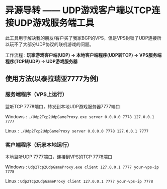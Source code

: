﻿# 异源导转 —— UDP游戏客户端以TCP连接UDP游戏服务端工具
此工具用于解决我的朋友/客户买了我家BGP的VPS，但是VPS封锁了UDP连接所以玩不了大部分UDP协议的联机游戏的问题。

工作流程 : **玩家游戏客户端(UDP) → 本地客户端程序(UDP转TCP) → VPS服务端程序(TCP转UDP) → UDP游戏服务器**

## 使用方法(以泰拉瑞亚7777为例)

### 服务端程序（VPS上运行）
监听TCP 7778端口，转发到本地UDP游戏服务器7777端口

Windows : `./Udp2Tcp2UdpGameProxy.exe server 0.0.0.0 7778 127.0.0.1 7777`

Linux : `./Udp2Tcp2UdpGameProxy server 0.0.0.0 7778 127.0.0.1 7777`

### 客户端程序（玩家本地运行）
本地监听UDP 7777端口，连接到VPS的TCP 7778端口

Windows : `Udp2Tcp2UdpGameProxy.exe client 127.0.0.1 7777 your-vps-ip 7778`

Linux : `Udp2Tcp2UdpGameProxy client 127.0.0.1 7777 your-vps-ip 7778`

